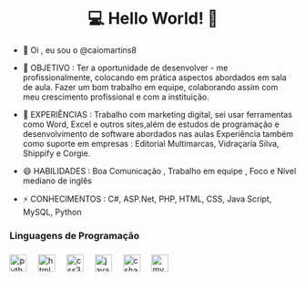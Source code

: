 
<h1 align="center">💻 Hello World! 💯</h1>


- 👋 Oi , eu sou o @caiomartins8
  
- 👀 OBJETIVO :
 Ter a oportunidade de desenvolver - me profissionalmente, colocando em prática aspectos abordados em sala de aula. Fazer um bom trabalho em equipe,
 colaborando assim com meu crescimento profissional e com a instituição.
  
- 🌱 EXPERIÊNCIAS :
   Trabalho com marketing digital, sei usar ferramentas como Word, Excel e outros sites,além de estudos de programação e desenvolvimento de software
   abordados nas aulas Experiência também como suporte em empresas : Editorial Multimarcas, Vidraçaria Silva, Shippify e Corgie.
  
- 😄 HABILIDADES :
 Boa Comunicação , Trabalho em equipe , Foco e Nível mediano de inglês

- ⚡ CONHECIMENTOS :
C#, ASP.Net, PHP, HTML, CSS, Java Script, MySQL, Python





<h3 align="left">Linguagens de Programação</h3>

###

<div align="left">
  <img src="https://cdn.jsdelivr.net/gh/devicons/devicon/icons/python/python-original.svg" height="30" alt="python logo"  />
  <img width="12" />
  <img src="https://cdn.jsdelivr.net/gh/devicons/devicon/icons/html5/html5-original.svg" height="30" alt="html5 logo"  />
  <img width="12" />
  <img src="https://cdn.jsdelivr.net/gh/devicons/devicon/icons/css3/css3-original.svg" height="30" alt="css3 logo"  />
  <img width="12" />
  <img src="https://cdn.jsdelivr.net/gh/devicons/devicon/icons/javascript/javascript-original.svg" height="30" alt="javascript logo"  />
  <img width="12" />
  <img src="https://cdn.jsdelivr.net/gh/devicons/devicon/icons/csharp/csharp-original.svg" height="30" alt="csharp logo"  />
  <img width="12" />
  <img src="https://cdn.jsdelivr.net/gh/devicons/devicon/icons/mysql/mysql-original.svg" height="30" alt="mysql logo"  />
</div>


<!---
caiomartins8/caiomartins8 is a ✨ special ✨ repository because its `README.md` (this file) appears on your GitHub profile.
You can click the Preview link to take a look at your changes.
--->
